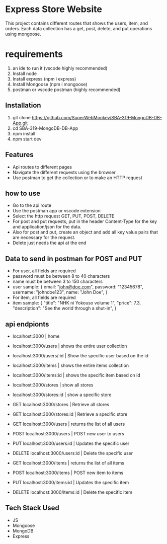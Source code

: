 # Express Store Website

This project contains different routes that shows the users, item, and orders.
Each data collection has a get, post, delete, and put operations using mongoose.

# requirements

1. an ide to run it (vscode highly recommended)
2. Install node 
3. Install express (npm i express)
4. Install Mongoose (npm i mongoose)
4. postman or vscode postman (highly recommended)

## Installation

1. git clone https://github.com/SuperWebMonkey/SBA-319-MongoDB-DB-App.git
2. cd SBA-319-MongoDB-DB-App
3. npm install
4. npm start dev

## Features

- Api routes to different pages
- Navigate the different requests using the browser
- Use postman to get the collection or to make an HTTP request

## how to use

- Go to the api route
- Use the postman app or vscode extension
- Select the http request GET, PUT, POST, DELETE
- For post and put requests, put in the header Content-Type for the key and
  application/json for the data.
- Also for post and put, create an object and add all key value pairs that
  are necessary for the request. 
- Delete just needs the api at the end 

## Data to send in postman for POST and PUT
- For user, all fields are required
- password must be between 8 to 40 characters
- name must be between 3 to 150 characters
- user sample:
  {
     email: "john@doe.com",
     password: "12345678",
     username: "johndoe123",
     name: "John Doe",
  }
- For item, all fields are required
- item sample:
  {
    "title": "NHK ni Yokouso volume 1",
    "price": 7.3,
    "description": "See the world through a shut-in",
  }


## api endpionts

- localhost:3000 | home
- localhost:3000/users | shows the entire user collection
- localhost:3000/users/:id | Show the specific user based on the id
- localhost:3000/items | shows the entire items collection
- localhost:3000/items:id | shows the specific item based on id
- localhost:3000/stores | show all stores
- localhost:3000/stores:id | show a specific store

- GET localhost:3000/stores | Retrieve all stores
- GET localhost:3000/stores:id | Retrieve a specific store

- GET localhost:3000/users | returns the list of all users
- POST localhost:3000/users | POST new user to users
- PUT localhost:3000/users:id | Updates the specific user
- DELETE localhost:3000/users:id | Delete the specific user

- GET localhost:3000/items | returns the list of all items
- POST localhost:3000/items | POST new item to items
- PUT localhost:3000/items:id | Updates the specific item
- DELETE localhost:3000/items:id | Delete the specific item

## Tech Stack Used

- JS
- Mongoose
- MongoDB
- Express
